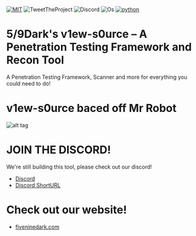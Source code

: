 [![MIT](https://img.shields.io/packagist/l/doctrine/orm.svg)](https://github.com/CRO-THEHACKER/v1ew-s0urce/blob/master/LICENSE)
![TweetTheProject](https://img.shields.io/twitter/url?url=https%3A%2F%2Fgithub.com%2FCRO-THEHACKER%2Fv1ew-s0urce)
![Discord](https://img.shields.io/discord/541829295870443542)
![Os](https://img.shields.io/badge/Platform-Linux%20%7C%20OSX%20%7C%20Windows%20%7C%20Android-orange.svg)
[![python](https://img.shields.io/badge/python-3-brightgreen.svg)](https://www.python.org/downloads/release/python-381/)
# 5/9Dark's v1ew-s0urce – A Penetration Testing Framework and Recon Tool
A Penetration Testing Framework, Scanner and more for everything you could need to do!
# v1ew-s0urce baced off Mr Robot
![alt tag](http://nikolaskama.me/content/images/2016/07/mr-robot-1.gif)

# JOIN THE DISCORD!
We're still building this tool, please check out our discord!
+ [Discord](https://discord.gg/BaBpuPn)
+ [Discord ShortURL](https://59dark.ml/discord)

# Check out our website!

+ [fiveninedark.com](https://fiveninedark.com/)
